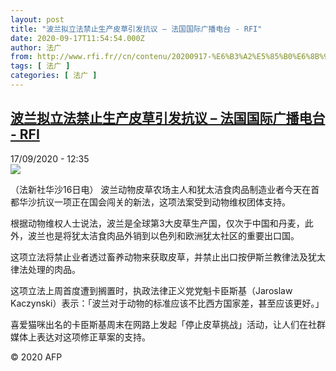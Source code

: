 ```yaml
---
layout: post
title: "波兰拟立法禁止生产皮草引发抗议 – 法国国际广播电台 - RFI"
date: 2020-09-17T11:54:54.000Z
author: 法广
from: http://www.rfi.fr//cn/contenu/20200917-%E6%B3%A2%E5%85%B0%E6%8B%9F%E7%AB%8B%E6%B3%95%E7%A6%81%E6%AD%A2%E7%94%9F%E4%BA%A7%E7%9A%AE%E8%8D%89%E5%BC%95%E5%8F%91%E6%8A%97%E8%AE%AE
tags: [ 法广 ]
categories: [ 法广 ]
---
```

<!--1600343694000-->
[波兰拟立法禁止生产皮草引发抗议 – 法国国际广播电台 - RFI](http://www.rfi.fr//cn/contenu/20200917-%E6%B3%A2%E5%85%B0%E6%8B%9F%E7%AB%8B%E6%B3%95%E7%A6%81%E6%AD%A2%E7%94%9F%E4%BA%A7%E7%9A%AE%E8%8D%89%E5%BC%95%E5%8F%91%E6%8A%97%E8%AE%AE)
------

<div>
<div>17/09/2020 - 12:35</div><img src="https://s.rfi.fr/media/display/515ddfc0-f8d5-11ea-a66a-005056bf87d6/w:310/p:16x9/int0011b.200917183502.jpg"><div class="t-content__body u-clearfix">            <p>（法新社华沙16日电）    波兰动物皮草农场主人和犹太洁食肉品制造业者今天在首都华沙抗议一项正在国会闯关的新法，这项法案受到动物维权团体支持。</p><p>    根据动物维权人士说法，波兰是全球第3大皮草生产国，仅次于中国和丹麦，此外，波兰也是将犹太洁食肉品外销到以色列和欧洲犹太社区的重要出口国。</p><p>    这项立法将禁止业者透过畜养动物来获取皮草，并禁止出口按伊斯兰教律法及犹太律法处理的肉品。</p><p>    这项立法上周首度遭到搁置时，执政法律正义党党魁卡臣斯基（Jaroslaw Kaczynski）表示：「波兰对于动物的标准应该不比西方国家差，甚至应该更好。」</p><p>    喜爱猫咪出名的卡臣斯基周末在网路上发起「停止皮草挑战」活动，让人们在社群媒体上表达对这项修正草案的支持。</p>            <p class="t-copyright">© 2020 AFP</p>        </div>
</div>
